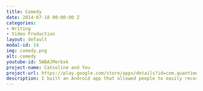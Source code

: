 ```yaml
---
title: Comedy
date: 2014-07-18 00:00:00 Z
categories:
- Writing
- Video Production
layout: default
modal-id: 14
img: comedy.png
alt: comedy
youtube-id: 5WBAJMerbxk
project-name: Catsoline and You
project-url: https://play.google.com/store/apps/details?id=com.quantimodo.medimodo
description: I built an Android app that allowed people to easily record treatments and symptoms using interactive push notifications. It can import data from dozens of other apps and devices.  Then it analyzes it and reveals the most significant hidden factors worsening or improving your symptoms. 
---
```


